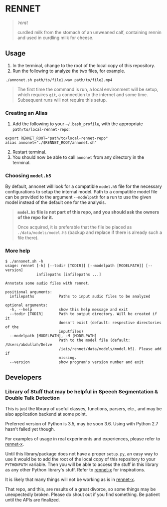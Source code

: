 # RENNET

> *ˈrɛnɪt*
>
> curdled milk from the stomach of an unweaned calf, containing rennin and used in curdling milk for cheese.

## Usage

1. In the terminal, change to the root of the local copy of this repository.
2. Run the following to analyze the two files, for example.
```
./annonet.sh path/to/file1.wav path/to/file2.mp4
```

> The first time the command is run, a local environment will be setup, which requires `git`, a connection to the internet and some time. Subsequent runs will not require this setup.

### Creating an Alias
1. Add the following to your `~/.bash_profile`, with the appropriate `path/to/local-rennet-repo`:
```
export RENNET_ROOT="path/to/local-rennet-repo"
alias annonet="./$RENNET_ROOT/annonet.sh"
```
2. Restart terminal.
3. You should now be able to call `annonet` from any directory in the terminal.

### Choosing `model.h5`
By default, annonet will look for a compatible `model.h5` file for the necessary configurations to setup the internal model.
Path to a compatible model file can be provided to the argument `--modelpath` for a run to use the given model instead of the default one for the analysis.

> **`model.h5` file is not part of this repo, and you should ask the owners of the repo for it.**
>
> Once acquired, it is preferable that the file be placed as `./data/models/model.h5` (backup and replace if there is already such a file there).

### More help
```
$ ./annonet.sh -h
usage: rennet [-h] [--todir [TODIR]] [--modelpath [MODELPATH]] [--version]
              infilepaths [infilepaths ...]

Annotate some audio files with rennet.

positional arguments:
  infilepaths           Paths to input audio files to be analyzed

optional arguments:
  -h, --help            show this help message and exit
  --todir [TODIR]       Path to output directory. Will be created if it
                        doesn't exist (default: respective directories of the
                        inputfiles)
  --modelpath [MODELPATH], -M [MODELPATH]
                        Path to the model file (default: /Users/abdullah/Delve
                        /iais/rennet/data/models/model.h5). Please add if
                        missing.
  --version             show program's version number and exit
```

## Developers
### Library of Stuff that may be helpful in Speech Segmentation & Double Talk Detection

This is just the library of useful classes, functions, parsers, etc., and may be also application backend at some point.

Preferred version of Python is 3.5, may be soon 3.6. Using with Python 2.7 hasn't failed yet though.

For examples of usage in real experiments and experiences, please refer to [rennet-x](https://bitbucket.org/nm-rennet/rennet-x).

Until this library/package does not have a proper `setup.py`, an easy way to use it would be to add the root of the local copy of this repository to your `PYTHONPATH` variable.
Then you will be able to access the stuff in this library as any other Python library's stuff.
Refer to [rennet-x](https://bitbucket.org/nm-rennet/rennet-x) for inspirations.

It is likely that many things will not be working as is in [rennet-x](https://bitbucket.org/nm-rennet/rennet-x).

That repo, and this, are results of a great divorce, so some things may be unexpectedly broken. Please do shout out if you find something.
Be patient until the APIs are finalized.
